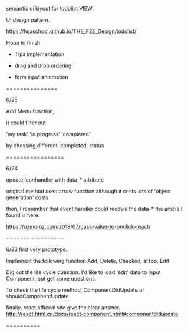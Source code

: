 semantic ui layout for todolist VIEW

UI design pattern.

https://hexschool.github.io/THE_F2E_Design/todolist/

Hope to finish

* Tips implementation

* drag and drop ordering

* form input aninmation

===============

6/25 

Add Menu function,

it could filter out 

'my task'
'in progress'
'completed'

by chossing different 'completed' status

=================

6/24

update iconhandler with data-* attribute

original method used arrow function although it costs lots of 
'object generation' costs

then, I remember that event handler could recevie the data-* 
the article I found is here.

https://ozmoroz.com/2018/07/pass-value-to-onclick-react/

=================

6/23 first very prototype.

Implement the following function
Add, Delete, Checked, atTop, Edit

Dig out the life cycle question.
I'd like to load 'edit' date to Input Component, but get some questions.

To check the life cycle method,
ComponentDidUpdate or shouldComponentUpdate.

finally, react officeal site give the clear answer.
http://react.html.cn/docs/react-component.html#componentdidupdate

==========

